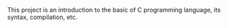 This project is an introduction to the basic of C programming language, its syntax, compilation, etc.
